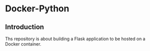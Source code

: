 # Docker-Python

## Introduction

Ths repository is about building a Flask application to be hosted on a Docker container.